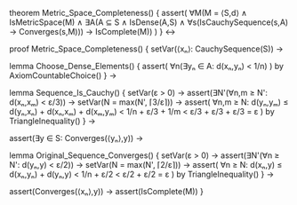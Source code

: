 theorem Metric_Space_Completeness() {
  assert(
    ∀M(M = ⟨S,d⟩ ∧ IsMetricSpace(M) ∧
    ∃A(A ⊆ S ∧ IsDense(A,S) ∧
    ∀s(IsCauchySequence(s,A) → Converges(s,M)))
    → IsComplete(M))
  )
} ↔

proof Metric_Space_Completeness() {
  setVar(⟨xₙ⟩: CauchySequence(S)) →
  
  lemma Choose_Dense_Elements() {
    assert(
      ∀n(∃yₙ ∈ A: d(xₙ,yₙ) < 1/n)
    ) by AxiomCountableChoice()
  } →
  
  lemma Sequence_Is_Cauchy() {
    setVar(ε > 0) →
    assert(∃N'(∀n,m ≥ N': d(xₙ,xₘ) < ε/3)) →
    setVar(N = max(N', ⌈3/ε⌉)) →
    assert(
      ∀n,m ≥ N: d(yₙ,yₘ) ≤ d(yₙ,xₙ) + d(xₙ,xₘ) + d(xₘ,yₘ)
      < 1/n + ε/3 + 1/m
      < ε/3 + ε/3 + ε/3
      = ε
    ) by TriangleInequality()
  } →
  
  assert(∃y ∈ S: Converges(⟨yₙ⟩,y)) →
  
  lemma Original_Sequence_Converges() {
    setVar(ε > 0) →
    assert(∃N'(∀n ≥ N': d(yₙ,y) < ε/2)) →
    setVar(N = max(N', ⌈2/ε⌉)) →
    assert(
      ∀n ≥ N: d(xₙ,y) ≤ d(xₙ,yₙ) + d(yₙ,y)
      < 1/n + ε/2
      < ε/2 + ε/2
      = ε
    ) by TriangleInequality()
  } →
  
  assert(Converges(⟨xₙ⟩,y)) →
  assert(IsComplete(M))
}